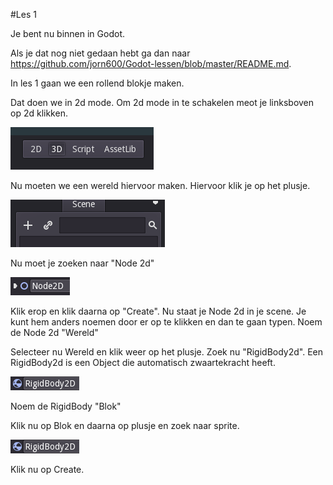 #Les 1


Je bent nu binnen in Godot. 

Als je dat nog niet gedaan hebt ga dan naar https://github.com/jorn600/Godot-lessen/blob/master/README.md.

In les 1 gaan we een rollend blokje maken.

Dat doen we in 2d mode. Om 2d mode in te schakelen meot je linksboven op 2d klikken.

![godot-editor1](godot-editor.png)

Nu moeten we een wereld hiervoor maken.
Hiervoor klik je op het plusje. 

![godot-editor2](godot-editor2.png)

Nu moet je zoeken naar "Node 2d"

![godot-editor3](godot-editor3.png)

Klik erop en klik daarna op "Create".
Nu staat je Node 2d in je scene.
Je kunt hem anders noemen door er op te klikken en dan te gaan typen.
Noem de Node 2d "Wereld"

Selecteer nu Wereld en klik weer op het plusje.
Zoek nu "RigidBody2d".
Een RigidBody2d is een Object die automatisch zwaartekracht heeft.

![godot-editor4](godot-editor4.png)

Noem de RigidBody "Blok"

Klik nu op Blok en daarna op plusje en zoek naar sprite.

![godot-editor4](godot-editor4.png)

Klik nu op Create.
